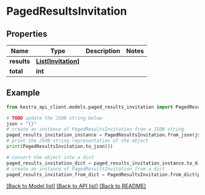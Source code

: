 # PagedResultsInvitation


## Properties

Name | Type | Description | Notes
------------ | ------------- | ------------- | -------------
**results** | [**List[Invitation]**](Invitation.md) |  | 
**total** | **int** |  | 

## Example

```python
from kestra_api_client.models.paged_results_invitation import PagedResultsInvitation

# TODO update the JSON string below
json = "{}"
# create an instance of PagedResultsInvitation from a JSON string
paged_results_invitation_instance = PagedResultsInvitation.from_json(json)
# print the JSON string representation of the object
print(PagedResultsInvitation.to_json())

# convert the object into a dict
paged_results_invitation_dict = paged_results_invitation_instance.to_dict()
# create an instance of PagedResultsInvitation from a dict
paged_results_invitation_from_dict = PagedResultsInvitation.from_dict(paged_results_invitation_dict)
```
[[Back to Model list]](../README.md#documentation-for-models) [[Back to API list]](../README.md#documentation-for-api-endpoints) [[Back to README]](../README.md)


